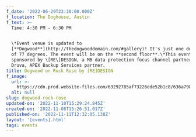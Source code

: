 ```yaml
---
f_date: '2022-06-29T23:30:00.000Z'
f_location: The Doghouse, Austin
f_text: >-
  Time: 4:30 PM - 6:30 PM


  \*Event venue is updated to
  [**Dogwood**](http://thedogwooddomain.com/#gallery)! It's just one door south
  of 77 degrees. The event will be on the **second floor**.\*This event is
  sponsored by \[RE\]DESIGN, a MB data protection focus channel partner, and
  Druva, APEX Backup Services partner.
title: Dogwood on Rock Rose by [RE]DESIGN
f_image:
  url: >-
    https://cdn.prod.website-files.com/63292785af73226ede52b1c8/636a7981e95bb8aba75a8a65_dogwood-redesign-event.avif
  alt: null
slug: dogwood-rock-rose
updated-on: '2022-11-10T15:29:24.845Z'
created-on: '2022-11-08T15:26:51.017Z'
published-on: '2022-11-11T12:32:05.138Z'
layout: '[events].html'
tags: events
---
```



